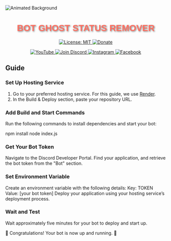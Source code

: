 ![Animated Background](https://i.imgur.com/ECZKmlO.gif)

<h1 align="center" style="font-family: Arial, sans-serif; color: #FF6F61; text-shadow: 2px 2px 4px rgba(0,0,0,0.5);">
  BOT GHOST STATUS REMOVER
</h1>

<p align="center">
  <a href="https://opensource.org/licenses/MIT">
    <img src="https://img.shields.io/badge/License-MIT-blue?style=flat-square&logo=opensource"
      alt="License: MIT" />
  </a>

  <a href="https://www.paypal.me/@GlaceYT">
    <img src="https://img.shields.io/badge/Donate-PayPal-0079C1?style=flat-square&logo=paypal"
      alt="Donate" />
  </a>
</p>

<p align="center">
  <a href="https://youtube.com/@splishyzbestsite">
    <img src="https://img.shields.io/badge/YouTube-Subscribe-red?style=flat-square&logo=youtube"
      alt="YouTube" />
  </a>

  <a href="https://discord.gg/x4ZXJ9kX2W">
    <img src="https://img.shields.io/badge/Discord-Join-blue?style=flat-square&logo=discord"
      alt="Join Discord" />
  </a>

  <a href="https://www.instagram.com/glaceytt">
    <img src="https://img.shields.io/badge/Instagram-Follow-E4405F?style=flat-square&logo=instagram"
      alt="Instagram" />
  </a>

  <a href="https://www.facebook.com/youulewd/">
    <img src="https://img.shields.io/badge/Facebook-Follow-1877F2?style=flat-square&logo=facebook"
      alt="Facebook" />
  </a>
</p>


## Guide

###  Set Up Hosting Service

1. Go to your preferred hosting service. For this guide, we use [Render](https://render.com/).
2. In the Build & Deploy section, paste your repository URL.


###  Add Build and Start Commands
 Run the following commands to install dependencies and start your bot:

   npm install
   node index.js

###  Get Your Bot Token
Navigate to the Discord Developer Portal.
Find your application, and retrieve the bot token from the "Bot" section.

### Set Environment Variable
Create an environment variable with the following details:
Key: TOKEN
Value: [your bot token]
Deploy your application using your hosting service’s deployment process.

### Wait and Test
Wait approximately five minutes for your bot to deploy and start up.

🎉 Congratulations! Your bot is now up and running. 🥳

